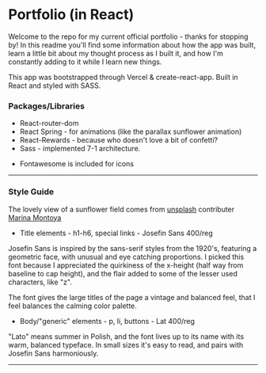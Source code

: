 # Portfolio (in React)

Welcome to the repo for my current official portfolio - thanks for stopping by! In this readme you'll find some information about how the app was built, learn a little bit about my thought process as I built it, and how I'm constantly adding to it while I learn new things. 

This app was bootstrapped through Vercel & create-react-app. Built in React and styled with SASS. 


### Packages/Libraries 

- React-router-dom
- React Spring - for animations (like the parallax sunflower animation)
- React-Rewards - because who doesn't love a bit of confetti?
- Sass - implemented 7-1 architecture. 

* Fontawesome is included for icons 

----

### Style Guide 

The lovely view of a sunflower field comes from [unsplash](www.unsplash.com) contributer [Marina Montoya](https://unsplash.com/@pinkmarina?utm_source=unsplash&utm_medium=referral&utm_content=creditCopyText)

- Title elements - h1-h6, special links - Josefin Sans 400/reg

Josefin Sans is inspired by the sans-serif styles from the 1920's, featuring a geometric face, with unusual and eye catching proportions. I picked this font because I appreciated the quirkiness of the x-height (half way from baseline to cap height), and the flair added to some of the lesser used characters, like "z". 

The font gives the large titles of the page a vintage and balanced feel, that I feel balances the calming color palette. 

- Body/"generic" elements - p, li, buttons - Lat 400/reg

"Lato" means summer in Polish, and the font lives up to its name with its warm, balanced typeface. In small sizes it's easy to read, and pairs with Josefin Sans harmoniously. 

----

